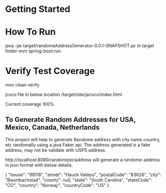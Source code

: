 # Getting Started

# How To Run

java -jar target/randomeAddressGenerator-0.0.1-SNAPSHOT.jar
in target folder
mvn spring-boot:run

# Verify Test Coverage

mvn clean verify

jcoco file in below location
/target/site/jacoco/index.html

Current coverage 100%

## To Generate Random Addresses for USA, Mexico, Canada, Netherlands

This project will help to generate Randome address with city name country, etc randomally using a java Faker api.
The address generated is a fake address, may not be validate with USPS address.

http://localhost:8080/randomizer/address will generate a randome address in json format with below details.

{
	"house": "98118",
	"street": "Hauck Valleys",
	"postalCode": "83626",
	"city": "Baumbachstad",
	"county": null,
	"state": "South Carolina",
	"stateCode": "CO",
	"country": "Norway",
	"countryCode": "US"
}


